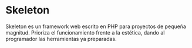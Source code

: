 # Skeleton
Skeleton es un framework web escrito en PHP para proyectos de pequeña magnitud. Prioriza el funcionamiento frente a la estética, dando al programador las herramientas ya preparadas. 
